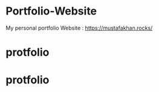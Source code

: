 # Portfolio-Website
My personal portfolio Website :
https://mustafakhan.rocks/
# protfolio
# protfolio
